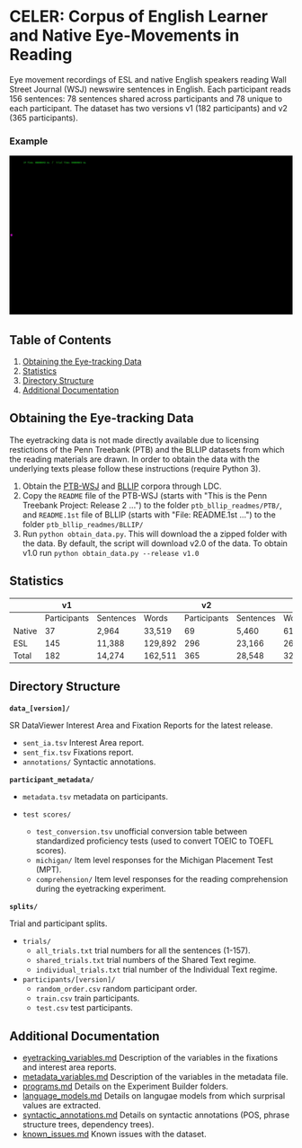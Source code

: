 # CELER: Corpus of English Learner and Native Eye-Movements in Reading

Eye movement recordings of ESL and native English speakers reading Wall Street Journal (WSJ) newswire sentences in English. Each participant reads 156 sentences: 78 sentences shared across participants and 78 unique to each participant. The dataset has two versions v1 (182 participants) and v2 (365 participants).

### Example

![](full_trial.gif)


## Table of Contents

1. [Obtaining the Eye-tracking Data](#obtaining)    
2. [Statistics](#statistics)  
3. [Directory Structure](#files)
4. [Additional Documentation](#docs)

<a name="obtaining">

## Obtaining the Eye-tracking Data 

</a>

The eyetracking data is not made directly available due to licensing restictions of the Penn Treebank (PTB) and the BLLIP datasets from which the reading materials are drawn. In order to obtain the data with the underlying texts please follow these instructions (require Python 3).

1. Obtain the [PTB-WSJ](https://catalog.ldc.upenn.edu/LDC95T7) and [BLLIP](https://catalog.ldc.upenn.edu/LDC2000T43) corpora through LDC.
2. Copy the `README` file of the PTB-WSJ (starts with "This is the Penn Treebank Project: Release 2 ...") to the folder `ptb_bllip_readmes/PTB/`, and `README.1st` file of BLLIP (starts with "File:  README.1st ...") to the folder `ptb_bllip_readmes/BLLIP/`
3. Run `python obtain_data.py`. This will download the a zipped folder with the data. By default, the script will download v2.0 of the data. To obtain v1.0 run `python obtain_data.py --release v1.0`

<a name="statistics">

## Statistics

</a>

|         |v1            |          |          | v2           |           |        |
| ---     | ---          | ---      | ---      | ---          | ---       | ---    |
|         | Participants | Sentences| Words    | Participants | Sentences | Words  |
| Native  | 37           |  2,964   |   33,519 |  69          | 5,460     | 61,272 |
| ESL     | 145          |  11,388  |  129,892 |  296         | 23,166    | 260,888|
| Total   | 182          |  14,274  | 162,511  |  365         | 28,548    | 321,260 |

<a name="files">

## Directory Structure 

</a>

**`data_[version]/`**

SR DataViewer Interest Area and Fixation Reports for the latest release. 

- `sent_ia.tsv` Interest Area report.  
- `sent_fix.tsv` Fixations report. 
- `annotations/` Syntactic annotations.

**`participant_metadata/`**

- `metadata.tsv` metadata on participants.

- `test scores/`
    - `test_conversion.tsv` unofficial conversion table between standardized proficiency tests (used to convert TOEIC to TOEFL scores).  
    - `michigan/` Item level responses for the Michigan Placement Test (MPT).   
    - `comprehension/` Item level responses for the reading comprehension during the eyetracking experiment.  

**`splits/`**

Trial and participant splits.

- `trials/`
    - `all_trials.txt` trial numbers for all the sentences (1-157).
    - `shared_trials.txt` trial numbers of the Shared Text regime.
    - `individual_trials.txt` trial number of the Individual Text regime.
- `participants/[version]/`
    - `random_order.csv` random participant order.
    - `train.csv` train participants.
    - `test.csv` test participants.

<a name="docs">

## Additional Documentation

</a>

- [eyetracking_variables.md](documentation/eyetracking_variables.md) Description of the variables in the fixations and interest area reports.
- [metadata_variables.md](documentation/metadata_variables.md) Description of the variables in the metadata file.
- [programs.md](documentation/EB_programs) Details on the Experiment Builder folders.
- [language_models.md](documentation/language_models.md) Details on langugae models from which surprisal values are extracted.
- [syntactic_annotations.md](documentation/syntactic_annotations) Details on syntactic annotations (POS, phrase structure trees, dependency trees).
- [known_issues.md](documentation/known_issues.md) Known issues with the dataset.
